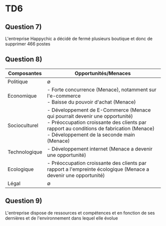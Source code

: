 
# TD6

## Question 7)

L'entreprise Happychic a décidé de fermé plusieurs boutique et donc de supprimer 466 postes

## Question 8)


| Composantes   | Opportunités/Menaces                                                                                                                                                                                                   |
| ------------- | ---------------------------------------------------------------------------------------------------------------------------------------------------------------------------------------------------------------------- |
| Politique     | $\emptyset$                                                                                                                                                                                                            |
| Economique    | - Forte concurrence (Menace), notamment sur l'e-commerce <br>- Baisse du pouvoir d'achat (Menace)                                                                                                                      |
| Socioculturel | - Développement de E-Commerce (Menace qui pourrait devenir une opportunité)<br>- Préoccupation croissante des clients par rapport au conditions de fabrication (Menace)<br>- Développement de la seconde main (Menace) |
| Technologique | - Développement internet (Menace a devenir une opportunité)                                                                                                                                                            |
| Ecologique    | - Préoccupation croissante des clients par rapport a l'empreinte écologique (Menace a devenir une opportunité)                                                                                                         |
| Légal         | $\emptyset$                                                                                                                                                                                                            |

## Question 9)

L'entreprise dispose de ressources et compétences et en fonction de ses dernières et de l'environnement dans lequel elle évolue   